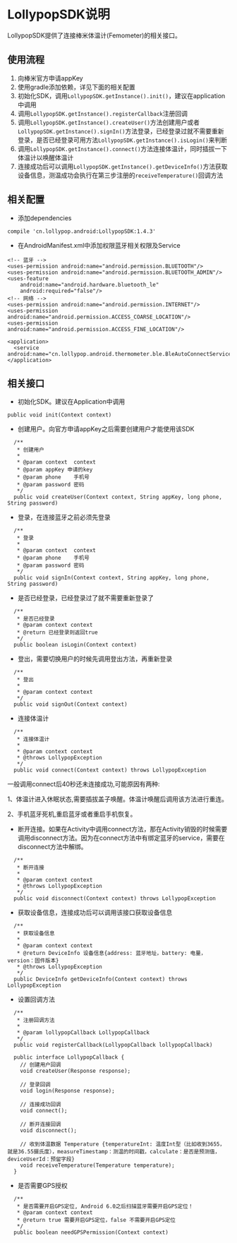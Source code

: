 # LollypopSDK说明
LollypopSDK提供了连接棒米体温计(Femometer)的相关接口。
## 使用流程
1. 向棒米官方申请appKey
2. 使用gradle添加依赖，详见下面的相关配置
3. 初始化SDK，调用`LollypopSDK.getInstance().init()`，建议在application中调用
4. 调用`LollypopSDK.getInstance().registerCallback`注册回调
5. 调用`LollypopSDK.getInstance().createUser()`方法创建用户或者`LollypopSDK.getInstance().signIn()`方法登录，已经登录过就不需要重新登录，是否已经登录可用方法`LollypopSDK.getInstance().isLogin()`来判断
6. 调用`LollypopSDK.getInstance().connect()`方法连接体温计，同时插拔一下体温计以唤醒体温计
7. 连接成功后可以调用`LollypopSDK.getInstance().getDeviceInfo()`方法获取设备信息，测温成功会执行在第三步注册的`receiveTemperature()`回调方法

## 相关配置
- 添加dependencies
```
compile 'cn.lollypop.android:LollypopSDK:1.4.3'
```
- 在AndroidManifest.xml中添加权限蓝牙相关权限及Service
```
<!-- 蓝牙 -->
<uses-permission android:name="android.permission.BLUETOOTH"/>
<uses-permission android:name="android.permission.BLUETOOTH_ADMIN"/>
<uses-feature
    android:name="android.hardware.bluetooth_le"
    android:required="false"/>
<!-- 网络 -->
<uses-permission android:name="android.permission.INTERNET"/>
<uses-permission android:name="android.permission.ACCESS_COARSE_LOCATION"/>
<uses-permission android:name="android.permission.ACCESS_FINE_LOCATION"/>

<application>
  <service android:name="cn.lollypop.android.thermometer.ble.BleAutoConnectService"/>
</application>
```
## 相关接口
- 初始化SDK。建议在Application中调用
```
public void init(Context context)
```
- 创建用户。向官方申请appKey之后需要创建用户才能使用该SDK

```
  /**
   * 创建用户
   *
   * @param context  context
   * @param appKey 申请的key
   * @param phone    手机号
   * @param password 密码
   */
  public void createUser(Context context, String appKey, long phone, String password)
```

- 登录，在连接蓝牙之前必须先登录

```
  /**
   * 登录
   *
   * @param context  context
   * @param phone    手机号
   * @param password 密码
   */
  public void signIn(Context context, String appKey, long phone, String password)
```

- 是否已经登录，已经登录过了就不需要重新登录了

```
  /**
   * 是否已经登录
   * @param context context
   * @return 已经登录则返回true
   */
  public boolean isLogin(Context context)
```
  
- 登出，需要切换用户的时候先调用登出方法，再重新登录

```
  /**
   * 登出
   *
   * @param context context
   */
  public void signOut(Context context)
```

- 连接体温计

```
  /**
   * 连接体温计
   *
   * @param context context
   * @throws LollypopException
   */
  public void connect(Context context) throws LollypopException
```

一般调用connect后40秒还未连接成功,可能原因有两种:

1、体温计进入休眠状态,需要插拔盖子唤醒。体温计唤醒后调用该方法进行重连。

2、手机蓝牙死机,重启蓝牙或者重启手机恢复。

- 断开连接。如果在Activity中调用connect方法，那在Activity销毁的时候需要调用disconnect方法。因为在connect方法中有绑定蓝牙的service，需要在disconnect方法中解绑。

```
  /**
   * 断开连接
   *
   * @param context context
   * @throws LollypopException
   */
  public void disconnect(Context context) throws LollypopException
```

- 获取设备信息，连接成功后可以调用该接口获取设备信息

```
  /**
   * 获取设备信息
   *
   * @param context context
   * @return DeviceInfo 设备信息{address: 蓝牙地址，battery: 电量，version：固件版本}
   * @throws LollypopException
   */
  public DeviceInfo getDeviceInfo(Context context) throws LollypopException
```

- 设置回调方法

```
  /**
   * 注册回调方法
   *
   * @param lollypopCallback LollypopCallback
   */
  public void registerCallback(LollypopCallback lollypopCallback)

  public interface LollypopCallback {
    // 创建用户回调
    void createUser(Response response);

    // 登录回调
    void login(Response response);

    // 连接成功回调
    void connect();

    // 断开连接回调
    void disconnect();

    // 收到体温数据 Temperature {temperatureInt: 温度Int型（比如收到3655，就是36.55摄氏度），measureTimestamp：测温的时间戳，calculate：是否是预测值，deviceUserId：预留字段}
    void receiveTemperature(Temperature temperature);
  }
```

- 是否需要GPS授权

```
  /**
   * 是否需要开启GPS定位, Android 6.0之后扫描蓝牙需要开启GPS定位！
   * @param context context
   * @return true 需要开启GPS定位，false 不需要开启GPS定位
   */
  public boolean needGPSPermission(Context context)
```

